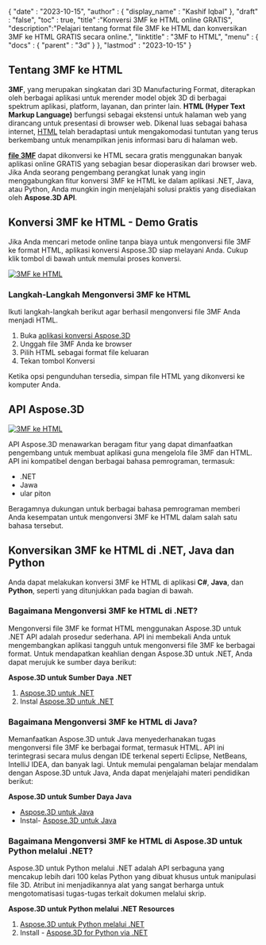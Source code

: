 {
  "date" : "2023-10-15",
  "author" : {
    "display_name" : "Kashif Iqbal"
},
  "draft" : "false",
  "toc" : true,
  "title" :"Konversi 3MF ke HTML online GRATIS",
  "description":"Pelajari tentang format file 3MF ke HTML dan konversikan 3MF ke HTML GRATIS secara online.",
  "linktitle" : "3MF to HTML",
  "menu" : {
    "docs" : {
      "parent" : "3d"
}
},
  "lastmod" : "2023-10-15"
}

## Tentang 3MF ke HTML

**3MF**, yang merupakan singkatan dari 3D Manufacturing Format, diterapkan oleh berbagai aplikasi untuk merender model objek 3D di berbagai spektrum aplikasi, platform, layanan, dan printer lain. **HTML (Hyper Text Markup Language)** berfungsi sebagai ekstensi untuk halaman web yang dirancang untuk presentasi di browser web. Dikenal luas sebagai bahasa internet, [HTML](/id/web/html/) telah beradaptasi untuk mengakomodasi tuntutan yang terus berkembang untuk menampilkan jenis informasi baru di halaman web.

**[file 3MF](/id/3d/3mf/)** dapat dikonversi ke HTML secara gratis menggunakan banyak aplikasi online GRATIS yang sebagian besar dioperasikan dari browser web. Jika Anda seorang pengembang perangkat lunak yang ingin menggabungkan fitur konversi 3MF ke HTML ke dalam aplikasi .NET, Java, atau Python, Anda mungkin ingin menjelajahi solusi praktis yang disediakan oleh **Aspose.3D API**.

## Konversi 3MF ke HTML - Demo Gratis

Jika Anda mencari metode online tanpa biaya untuk mengonversi file 3MF ke format HTML, aplikasi konversi Aspose.3D siap melayani Anda. Cukup klik tombol di bawah untuk memulai proses konversi.

[![3MF ke HTML](../3mf-to-html.png)](https://products.aspose.app/3d/conversion/)

### Langkah-Langkah Mengonversi 3MF ke HTML

Ikuti langkah-langkah berikut agar berhasil mengonversi file 3MF Anda menjadi HTML.

1. Buka [aplikasi konversi Aspose.3D](https://products.aspose.app/3d/conversion/)
1. Unggah file 3MF Anda ke browser
1. Pilih HTML sebagai format file keluaran
1. Tekan tombol Konversi

Ketika opsi pengunduhan tersedia, simpan file HTML yang dikonversi ke komputer Anda.

## API Aspose.3D

[![3MF ke HTML](../try-aspose-3d.png)](https://products.aspose.com/3d/)

API Aspose.3D menawarkan beragam fitur yang dapat dimanfaatkan pengembang untuk membuat aplikasi guna mengelola file 3MF dan HTML. API ini kompatibel dengan berbagai bahasa pemrograman, termasuk:

* .NET
* Jawa
* ular piton

Beragamnya dukungan untuk berbagai bahasa pemrograman memberi Anda kesempatan untuk mengonversi 3MF ke HTML dalam salah satu bahasa tersebut.

## Konversikan 3MF ke HTML di .NET, Java dan Python

Anda dapat melakukan konversi 3MF ke HTML di aplikasi **C#**, **Java**, dan **Python**, seperti yang ditunjukkan pada bagian di bawah.

### Bagaimana Mengonversi 3MF ke HTML di .NET?

Mengonversi file 3MF ke format HTML menggunakan Aspose.3D untuk .NET API adalah prosedur sederhana. API ini membekali Anda untuk mengembangkan aplikasi tangguh untuk mengonversi file 3MF ke berbagai format. Untuk mendapatkan keahlian dengan Aspose.3D untuk .NET, Anda dapat merujuk ke sumber daya berikut:

**Aspose.3D untuk Sumber Daya .NET**

1. [Aspose.3D untuk .NET](https://products.aspose.com/3d/net/)
1. Instal [Aspose.3D untuk .NET](https://docs.aspose.com/3d/net/installation/)

### Bagaimana Mengonversi 3MF ke HTML di Java?

Memanfaatkan Aspose.3D untuk Java menyederhanakan tugas mengonversi file 3MF ke berbagai format, termasuk HTML. API ini terintegrasi secara mulus dengan IDE terkenal seperti Eclipse, NetBeans, IntelliJ IDEA, dan banyak lagi. Untuk memulai pengalaman belajar mendalam dengan Aspose.3D untuk Java, Anda dapat menjelajahi materi pendidikan berikut:

**Aspose.3D untuk Sumber Daya Java**

* [Aspose.3D untuk Java](https://products.aspose.com/3d/java/)
* Instal- [Aspose.3D untuk Java](https://docs.aspose.com/3d/java/installation/)

### Bagaimana Mengonversi 3MF ke HTML di Aspose.3D untuk Python melalui .NET?

Aspose.3D untuk Python melalui .NET adalah API serbaguna yang mencakup lebih dari 100 kelas Python yang dibuat khusus untuk manipulasi file 3D. Atribut ini menjadikannya alat yang sangat berharga untuk mengotomatisasi tugas-tugas terkait dokumen melalui skrip.

**Aspose.3D untuk Python melalui .NET Resources**

1. [Aspose.3D untuk Python melalui .NET](https://products.aspose.com/3d/python-net/)
1. Install - [Aspose.3D for Python via .NET](https://releases.aspose.com/3d/python-net/)
